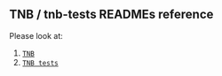 ## TNB / tnb-tests READMEs reference

Please look at:
1. [`TNB`](./tnb/README.md)
2. [`TNB tests`](./tnb-tests/README.md)